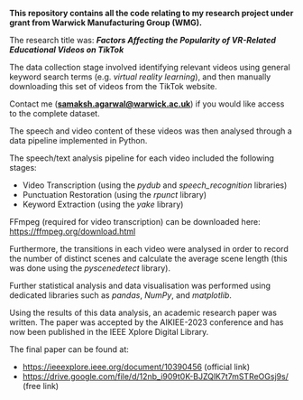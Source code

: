 **This repository contains all the code relating to my research project under grant from Warwick Manufacturing Group (WMG).**

The research title was: ***Factors Affecting the Popularity of VR-Related Educational Videos on TikTok***

The data collection stage involved identifying relevant videos using general keyword search terms (e.g. *virtual reality learning*), and then manually downloading this set of videos from the TikTok website.

Contact me (**samaksh.agarwal@warwick.ac.uk**) if you would like access to the complete dataset.

The speech and video content of these videos was then analysed through a data pipeline implemented in Python.

The speech/text analysis pipeline for each video included the following stages:
* Video Transcription (using the *pydub* and *speech_recognition* libraries)
* Punctuation Restoration (using the *rpunct* library)
* Keyword Extraction (using the *yake* library)

FFmpeg (required for video transcription) can be downloaded here: https://ffmpeg.org/download.html

Furthermore, the transitions in each video were analysed in order to record the number of distinct scenes and calculate the average scene length (this was done using the *pyscenedetect* library).

Further statistical analysis and data visualisation was performed using dedicated libraries such as *pandas*, *NumPy*, and *matplotlib*.

Using the results of this data analysis, an academic research paper was written. The paper was accepted by the AIKIEE-2023 conference and has now been published in the IEEE Xplore Digital Library.

The final paper can be found at: 
*  https://ieeexplore.ieee.org/document/10390456 (official link)
* https://drive.google.com/file/d/12nb_i909t0K-BJZQlK7t7mSTReOGsj9s/ (free link)

